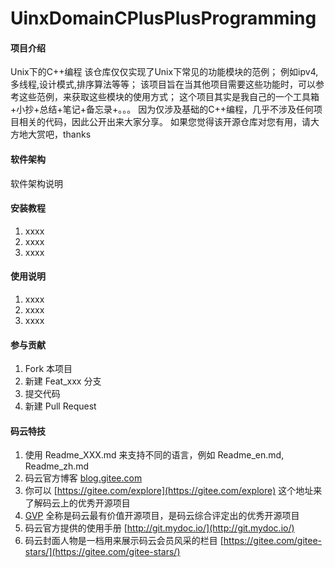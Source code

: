 # UinxDomainCPlusPlusProgramming

#### 项目介绍
Unix下的C++编程
该仓库仅仅实现了Unix下常见的功能模块的范例；
例如ipv4,多线程,设计模式,排序算法等等；
该项目旨在当其他项目需要这些功能时，可以参考这些范例，来获取这些模块的使用方式；
这个项目其实是我自己的一个工具箱+小抄+总结+笔记+备忘录+。。。
因为仅涉及基础的C++编程，几乎不涉及任何项目相关的代码，因此公开出来大家分享。
如果您觉得该开源仓库对您有用，请大方地大赏吧，thanks

#### 软件架构
软件架构说明


#### 安装教程

1. xxxx
2. xxxx
3. xxxx

#### 使用说明

1. xxxx
2. xxxx
3. xxxx

#### 参与贡献

1. Fork 本项目
2. 新建 Feat_xxx 分支
3. 提交代码
4. 新建 Pull Request


#### 码云特技

1. 使用 Readme\_XXX.md 来支持不同的语言，例如 Readme\_en.md, Readme\_zh.md
2. 码云官方博客 [blog.gitee.com](https://blog.gitee.com)
3. 你可以 [https://gitee.com/explore](https://gitee.com/explore) 这个地址来了解码云上的优秀开源项目
4. [GVP](https://gitee.com/gvp) 全称是码云最有价值开源项目，是码云综合评定出的优秀开源项目
5. 码云官方提供的使用手册 [http://git.mydoc.io/](http://git.mydoc.io/)
6. 码云封面人物是一档用来展示码云会员风采的栏目 [https://gitee.com/gitee-stars/](https://gitee.com/gitee-stars/)
